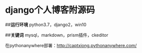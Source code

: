 # django个人博客附源码 

##**运行环境**
python3.7，django2，win10

##**关键词**
mysql，markdown，prism插件，ckeditor

在pythonanywhere部署：http://captxiong.pythonanywhere.com/
